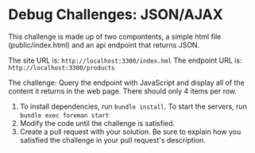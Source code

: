 # Debug Challenges: JSON/AJAX

This challenge is made up of two compontents, a simple html file (public/index.html) and an api endpoint that returns JSON. 

The site URL is: `http://localhost:3300/index.hml`
The endpoint URL is: `http://localhost:3300/products`

The challenge: Query the endpoint with JavaScript and display all of the content it returns in the web page. There should only 4 items per row.

1. To install dependencies, run `bundle install`. To start the servers, run `bundle exec foreman start`
2. Modify the code until the challenge is satisfied.
3. Create a pull request with your solution. Be sure to explain how you satisfied the challenge in your pull request's description.


